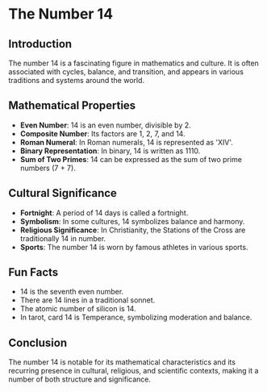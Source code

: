# The Number 14

## Introduction

The number 14 is a fascinating figure in mathematics and culture. It is often associated with cycles, balance, and transition, and appears in various traditions and systems around the world.

## Mathematical Properties

- **Even Number**: 14 is an even number, divisible by 2.
- **Composite Number**: Its factors are 1, 2, 7, and 14.
- **Roman Numeral**: In Roman numerals, 14 is represented as 'XIV'.
- **Binary Representation**: In binary, 14 is written as 1110.
- **Sum of Two Primes**: 14 can be expressed as the sum of two prime numbers (7 + 7).

## Cultural Significance

- **Fortnight**: A period of 14 days is called a fortnight.
- **Symbolism**: In some cultures, 14 symbolizes balance and harmony.
- **Religious Significance**: In Christianity, the Stations of the Cross are traditionally 14 in number.
- **Sports**: The number 14 is worn by famous athletes in various sports.

## Fun Facts

- 14 is the seventh even number.
- There are 14 lines in a traditional sonnet.
- The atomic number of silicon is 14.
- In tarot, card 14 is Temperance, symbolizing moderation and balance.

## Conclusion

The number 14 is notable for its mathematical characteristics and its recurring presence in cultural, religious, and scientific contexts, making it a number of both structure and significance.
